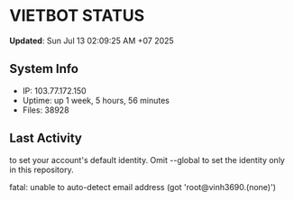 # VIETBOT STATUS
**Updated**: Sun Jul 13 02:09:25 AM +07 2025

## System Info
- IP: 103.77.172.150
- Uptime: up 1 week, 5 hours, 56 minutes
- Files: 38928

## Last Activity

to set your account's default identity.
Omit --global to set the identity only in this repository.

fatal: unable to auto-detect email address (got 'root@vinh3690.(none)')
